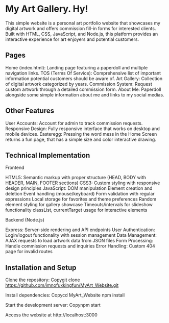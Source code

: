 # My Art Gallery. Hy!
This simple website is a personal art portfolio website that showcases my digital artwork and offers commission fill-in forms for interested clients. Built with HTML, CSS, JavaScript, and Node.js, this platform provides an interactive experience for art enjoyers and potential customers.

## Pages
Home (index.html): Landing page featuring a paperdoll and multiple navigation links.
TOS (Terms Of Service): Comprehensive list of important information potential customers should be aware of.
Art Gallery: Collection of digital artwork categorized by years.
Commission System: Request custom artwork through a detailed commission form.
About Me: Paperdoll alongside some simple information about me and links to my social medias.

## Other Features
User Accounts: Account for admin to track commission requests.
Responsive Design: Fully responsive interface that works on desktop and mobile devices.
Easteregg: Pressing the word mess in the Home Screen returns a fun page, that has a simple size and color interactive drawing.


## Technical Implementation
Frontend

HTML5: Semantic markup with proper structure (HEAD, BODY with HEADER, MAIN, FOOTER sections)
CSS3: Custom styling with responsive design principles
JavaScript:
DOM manipulation
Element creation and deletion
Event handling (mouse/keyboard)
Form validation with regular expressions
Local storage for favorites and theme preferences
Random element styling for gallery showcase
Timeouts/intervals for slideshow functionality
classList, currentTarget usage for interactive elements



Backend (Node.js)

Express: Server-side rendering and API endpoints
User Authentication: Login/logout functionality with session management
Data Management: AJAX requests to load artwork data from JSON files
Form Processing: Handle commission requests and inquiries
Error Handling: Custom 404 page for invalid routes

## Installation and Setup

Clone the repository:
Copygit clone https://github.com/imnofuxkingfun/MyArt_Website.git

Install dependencies:
Copycd MyArt_Website
npm install

Start the development server:
Copynpm start

Access the website at http://localhost:3000
